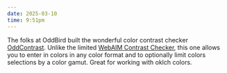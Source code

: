 ```yaml
---
date: 2025-03-10
time: 9:51pm
---
```

The folks at OddBird built the wonderful color contrast checker <a href="https://www.oddcontrast.com/">OddContrast</a>. Unlike the limited <a href="https://webaim.org/resources/contrastchecker/">WebAIM Contrast Checker</a>, this one allows you to enter in colors in any color format and to optionally limit colors selections by a color gamut. Great for working with oklch colors.